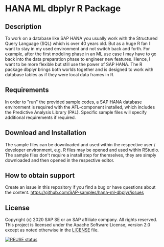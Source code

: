 # HANA ML dbplyr R Package

## Description
To work on a database like SAP HANA you usually work with the Structured Query Language (SQL) which is over 40 years old. But as a huge R fan I want to stay in my used environment and not switch back and forth. For example, after the first modeling phase in an ML use case I may have to go back into the data preparation phase to engineer new features. Hence, I want to be more flexible but still use the power of SAP HANA. The R package dbplyr brings both worlds together and is designed to work with database tables as if they were local data frames in R.

## Requirements
In order to "run" the provided sample codes, a SAP HANA database environment is required with the AFL-component installed, which includes the Predictive Analysis Library (PAL). Specific sample files will specify additional requirements if required.

## Download and Installation
The sample files can be downloaded and used within the respective user / developer environment, e.g. R files may be opened and used within RStudio. The sample files don't require a install step for themselves, they are simply downloaded and then opened in the respective editor.

## How to obtain support

Create an issue in this repository if you find a bug or have questions about the content. 
https://github.com/SAP-samples/hana-ml-dbplyr/issues

## License
Copyright (c) 2020 SAP SE or an SAP affiliate company. All rights reserved. This project is licensed under the Apache Software License, version 2.0 except as noted otherwise in the [LICENSE](LICENSES/Apache-2.0.txt) file. 

[![REUSE status](https://api.reuse.software/badge/github.com/SAP-samples/hana-ml-dbplyr)](https://api.reuse.software/info/github.com/SAP-samples/hana-ml-dbplyr)
